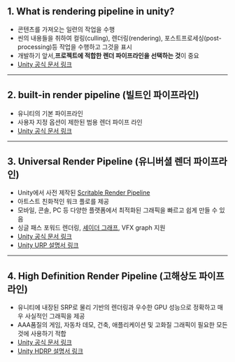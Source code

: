 ## 1. What is rendering pipeline in unity?
* 콘텐츠를 가져오는 일련의 작업을 수행
* 씬의 내용들을 취하여 컬링(culling), 렌더링(rendering), 포스트프로세싱(post-processing)등 작업을 수행하고 그것을 표시
* 개발하기 앞서,**프로젝트에 적합한 렌더 파이프라인을 선택하는 것**이 중요
* [Unity 공식 문서 링크](https://docs.unity3d.com/Manual/render-pipelines-overview.html)
***


## 2. built-in render pipeline (빌트인 파이프라인)
* 유니티의 기본 파이프라인
* 사용자 지정 옵션이 제한된 범용 렌더 파이프 라인
* [Unity 공식 문서 링크](https://docs.unity3d.com/Manual/built-in-render-pipeline.html)
***


## 3. Universal Render Pipeline (유니버셜 렌더 파이프라인)
* Unity에서 사전 제작된 [Scritable Render Pipeline](https://docs.unity3d.com/Manual/ScriptableRenderPipeline.html)
* 아트스트 친화적인 워크 플로를 제공
* 모바일, 콘솔, PC 등 다양한 플랫폼에서 최적화된 그래픽을 빠르고 쉽게 만들 수 있음
* 싱글 패스 포워드 렌더링, [셰이더 그래프](https://unity.com/kr/shader-graph), VFX graph 지원
* [Unity 공식 문서 링크](https://learnandcreate.tistory.com/477)
* [Unity URP 설명서 링크](https://docs.unity3d.com/Packages/com.unity.render-pipelines.universal@10.5/manual/whats-new/urp-whats-new.html)
***


## 4. High Definition Render Pipeline (고해상도 파이프 라인)
* 유니티에 내장된 SRP로 물리 기반의 렌더링과 우수한 GPU 성능으로 정확하고 매우 사실적인 그래픽을 제공
* AAA품질의 게임, 자동차 데모, 건축, 애플리케이션 및 고화질 그래픽이 필요한 모든 것에 사용하기 적합
* [Unity 공식 문서 링크](https://docs.unity3d.com/Manual/high-definition-render-pipeline.html)
* [Unity HDRP 설명서 링크](https://docs.unity3d.com/Packages/com.unity.render-pipelines.high-definition@10.5/manual/index.html)
